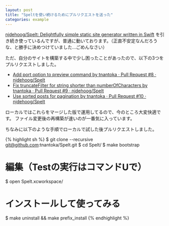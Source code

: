 ```yaml
---
layout: post
title: "Speltを使い続けるためにプルリクエストを送った"
categories: example
---
```


[njdehoog/Spelt: Delightfully simple static site generator written in Swift](https://github.com/njdehoog/Spelt)
を引き続き使っているんですが、普通に動いております。（正直不安定なんだろうな、と勝手に決めつけていました…ごめんなさい）

ただ、自分のサイトを構築する中で少し困ったことがあったので、以下の3つをプルリクエストしました。

- [Add port option to preview command by tnantoka · Pull Request #8 · njdehoog/Spelt](https://github.com/njdehoog/Spelt/pull/8)
- [Fix truncateFilter for string shorter than numberOfCharacters by tnantoka · Pull Request #9 · njdehoog/Spelt](https://github.com/njdehoog/Spelt/pull/9)
- [Use sorted posts for pagination by tnantoka · Pull Request #10 · njdehoog/Spelt](https://github.com/njdehoog/Spelt/pull/10)

ローカルではこれらをマージした版で運用してるので、今のところ大変快適です。
ファイル変更後の再構築が速いのが一番気に入っています。

ちなみに以下のような手順でローカルで試した後プルリクエストしました。

{% highlight sh %}
$ git clone --recursive git@github.com:tnantoka/Spelt.git
$ cd Spelt/
$ make bootstrap

# 編集（Testの実行はコマンドUで）
$ open Spelt.xcworkspace/

# インストールして使ってみる
$ make uninstall && make prefix_install
{% endhighlight %}

